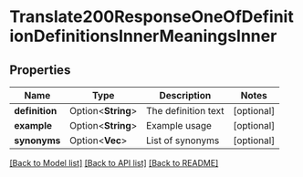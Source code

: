 # Translate200ResponseOneOfDefinitionDefinitionsInnerMeaningsInner

## Properties

Name | Type | Description | Notes
------------ | ------------- | ------------- | -------------
**definition** | Option<**String**> | The definition text | [optional]
**example** | Option<**String**> | Example usage | [optional]
**synonyms** | Option<**Vec<String>**> | List of synonyms | [optional]

[[Back to Model list]](../README.md#documentation-for-models) [[Back to API list]](../README.md#documentation-for-api-endpoints) [[Back to README]](../README.md)


